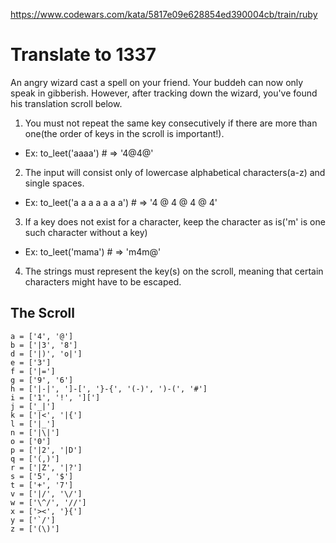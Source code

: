 https://www.codewars.com/kata/5817e09e628854ed390004cb/train/ruby

# Translate to 1337

An angry wizard cast a spell on your friend. Your buddeh can now only speak in gibberish. However, after tracking down the wizard, you've found his translation scroll below.

1. You must not repeat the same key consecutively if there are more than one(the order of keys in the scroll is important!).
  - Ex: to_leet('aaaa') # => '4@4@'

2. The input will consist only of lowercase alphabetical characters(a-z) and single spaces.
  - Ex: to_leet('a a a a a a a') # => '4 @ 4 @ 4 @ 4'

3. If a key does not exist for a character, keep the character as is('m' is one such character without a key)
  - Ex: to_leet('mama') # => 'm4m@'

4. The strings must represent the key(s) on the scroll, meaning that certain characters might have to be escaped.


## The Scroll

```
a = ['4', '@']
b = ['|3', '8']
d = ['|)', 'o|']
e = ['3']
f = ['|=']
g = ['9', '6']
h = ['|-|', ']-[', '}-{', '(-)', ')-(', '#']
i = ['1', '!', '][']
j = ['_|']
k = ['|<', '|{']
l = ['|_']
n = ['|\|']
o = ['0']
p = ['|2', '|D']
q = ['(,)']
r = ['|Z', '|?']
s = ['5', '$']
t = ['+', '7']
v = ['|/', '\/']
w = ['\^/', '//']
x = ['><', '}{']
y = ['`/']
z = ['(\)']
```
